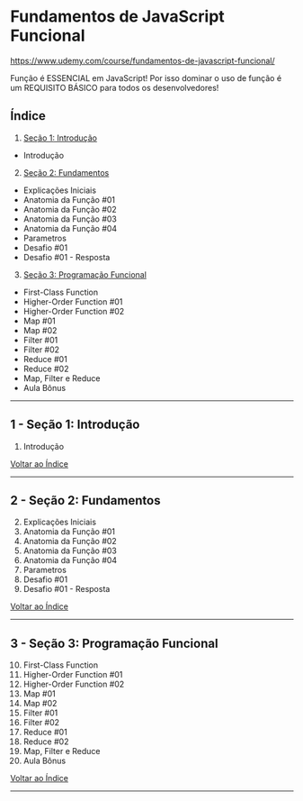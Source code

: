 # Fundamentos de JavaScript Funcional

https://www.udemy.com/course/fundamentos-de-javascript-funcional/

Função é ESSENCIAL em JavaScript! Por isso dominar o uso de função é um REQUISITO BÁSICO para todos os desenvolvedores!

## <a name="indice">Índice</a>

1. [Seção 1: Introdução](#parte1)     
- Introdução
2. [Seção 2: Fundamentos](#parte2)     
- Explicações Iniciais
- Anatomia da Função #01
- Anatomia da Função #02
- Anatomia da Função #03
- Anatomia da Função #04
- Parametros
- Desafio #01
- Desafio #01 - Resposta
3. [Seção 3: Programação Funcional](#parte3)     
- First-Class Function
- Higher-Order Function #01
- Higher-Order Function #02
- Map #01
- Map #02
- Filter #01
- Filter #02
- Reduce #01
- Reduce #02
- Map, Filter e Reduce
- Aula Bônus

---


## <a name="parte1">1 - Seção 1: Introdução</a>

1. Introdução

[Voltar ao Índice](#indice)

---


## <a name="parte2">2 - Seção 2: Fundamentos</a>

2. Explicações Iniciais
3. Anatomia da Função #01
4. Anatomia da Função #02
5. Anatomia da Função #03
6. Anatomia da Função #04
7. Parametros
8. Desafio #01
9. Desafio #01 - Resposta

[Voltar ao Índice](#indice)

---


## <a name="parte3">3 - Seção 3: Programação Funcional</a>

10. First-Class Function
11. Higher-Order Function #01
12. Higher-Order Function #02
13. Map #01
14. Map #02
15. Filter #01
16. Filter #02
17. Reduce #01
18. Reduce #02
19. Map, Filter e Reduce
20. Aula Bônus

[Voltar ao Índice](#indice)

---

